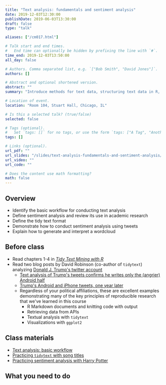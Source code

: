 ```yaml
---
title: "Text analysis: fundamentals and sentiment analysis"
date: 2019-12-03T12:30:00
publishDate: 2019-06-03T13:30:00
draft: false
type: "talk"

aliases: ["/cm017.html"]

# Talk start and end times.
#   End time can optionally be hidden by prefixing the line with `#`.
time_end: 2019-12-03T13:50:00
all_day: false

# Authors. Comma separated list, e.g. `["Bob Smith", "David Jones"]`.
authors: []

# Abstract and optional shortened version.
abstract: ""
summary: "Introduce methods for text data, structuring text data in R, and conducting exploratory analysis."

# Location of event.
location: "Room 104, Stuart Hall, Chicago, IL"

# Is this a selected talk? (true/false)
selected: false

# Tags (optional).
#   Set `tags: []` for no tags, or use the form `tags: ["A Tag", "Another Tag"]` for one or more tags.
tags: []

# Links (optional).
url_pdf: ""
url_slides: "/slides/text-analysis-fundamentals-and-sentiment-analysis/"
url_video: ""
url_code: ""

# Does the content use math formatting?
math: false
---
```




## Overview

* Identify the basic workflow for conducting text analysis
* Define sentiment analysis and review its use in academic research
* Define the tidy text format
* Demonstrate how to conduct sentiment analysis using tweets
* Explain how to generate and interpret a wordcloud

## Before class

* Read chapters 1-4 in [*Tidy Text Mining with R*](http://tidytextmining.com/)
* Read two blog posts by David Robinson (co-author of `tidytext`) analyzing [Donald J. Trump's twitter account](https://twitter.com/realdonaldtrump)
    * [Text analysis of Trump's tweets confirms he writes only the (angrier) Android half](http://varianceexplained.org/r/trump-tweets/)
    * [Trump's Android and iPhone tweets, one year later](http://varianceexplained.org/r/trump-followup/)
    * Regardless of your political affiliations, these are excellent examples demonstrating many of the key principles of reproducible research that we've learned in this course
        * R Markdown documents and knitting code with output
        * Retrieving data from APIs
        * Textual analysis with `tidytext`
        * Visualizations with `ggplot2`

## Class materials

* [Text analysis: basic workflow](/notes/text-analysis-workflow/)
* [Practicing `tidytext` with song titles](/notes/song-titles-exercise/)
* [Practicing sentiment analysis with Harry Potter](/notes/harry-potter-exercise/)

## What you need to do
